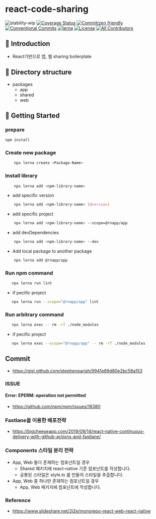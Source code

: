 # react-code-sharing

![stability-wip](https://img.shields.io/badge/stability-work_in_progress-lightgrey.svg?style=flat-square)
[![Coverage Status](https://img.shields.io/coveralls/github/barbajs/barba/master.svg?style=flat-square)](https://coveralls.io/github/barbajs/barba?branch=master)
[![Commitizen friendly](https://img.shields.io/badge/commitizen-friendly-brightgreen.svg?style=flat-square)](http://commitizen.github.io/cz-cli/)
[![Conventional Commits](https://img.shields.io/badge/Conventional%20Commits-1.0.0-yellow.svg?style=flat-square)](https://conventionalcommits.org)
[![lerna](https://img.shields.io/badge/maintained%20with-lerna-cc00ff.svg?style=flat-square)](https://lernajs.io/)
[![License](https://img.shields.io/badge/license-MIT-green.svg?style=flat-square)](https://github.com/barbajs/barba/blob/master/LICENSE)
[![All Contributors](https://img.shields.io/badge/all_contributors-73-orange.svg?style=flat-square)](#contributors)

## 📖 Introduction

- React기반으로 앱, 웹 sharing boilerplate

## 📂 Directory structure

- packages
    - app
    - shared
    - web

## 🌇 Getting Started

### prepare

```sh
npm install
```

### **Create new package**

```sh
    npx lerna create <Package-Name>
```

### **Install library**

```sh
    npx lerna add <npm-library-name>
```

- add specific version

```sh
    npx lerna add <npm-library-name> [@version]
```

- add specific project

```sh
    npx lerna add <npm-library-name> --scope=@rnapp/app
```

- add devDependencies

```sh
    npx lerna add <npm-library-name> --dev
```

- Add local package to another package

```sh
    npx lerna add @rnapp/app
```

### **Run npm command**

```sh
   npx lerna run lint
```

- if pecific project

```sh
   npx lerna run --scope="@rnapp/app" lint
```

### **Run arbitrary command**

```sh
   npx lerna exec -- rm -rf ./node_modules
```

- if pecific project

```sh
   npx lerna exec --scope="@rnapp/app" -- rm -rf ./node_modules
```

## Commit

- https://gist.github.com/stephenparish/9941e89d80e2bc58a153

### ISSUE

#### Error: EPERM: operation not permitted

- https://github.com/npm/npm/issues/18380

### Fastlane을 이용한 배포전략

- https://bigcheeseapp.com/2019/09/14/react-native-continuous-delivery-with-github-actions-and-fastlane/

### Components 스타일 분리 전략

- App, Web 둘다 존재하는 컴포넌트일 경우
  - Shared 패키지에 react-native 기준 컴포넌트를 작성합니다.
  - 공통된 스타일은 style.ts 를 만들어 스타일을 추출합니다.
- App, Web 중 하나만 존재하는 컴포넌트일 경우
  - App, Web 패키지에 컴포넌트에 작성합니다.

### Reference

- https://www.slideshare.net/2j2e/monorepo-react-web-react-native
